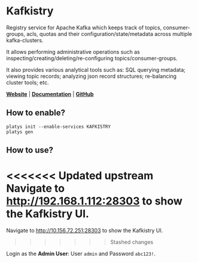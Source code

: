 # Kafkistry

Registry service for Apache Kafka which keeps track of topics, consumer-groups, acls, quotas and their configuration/state/metadata across multiple kafka-clusters.

It allows performing administrative operations such as inspecting/creating/deleting/re-configuring topics/consumer-groups.

It also provides various analytical tools such as: SQL querying metadata; viewing topic records; analyzing json record structures; re-balancing cluster tools; etc.

**[Website](https://github.com/infobip/kafkistry)** | **[Documentation](https://github.com/infobip/kafkistry/blob/master/DOCUMENTATION)** | **[GitHub](https://github.com/infobip/kafkistry/tree/master)**

## How to enable?

```
platys init --enable-services KAFKISTRY
platys gen
```

## How to use?

<<<<<<< Updated upstream
Navigate to <http://192.168.1.112:28303> to show the Kafkistry UI.
=======
Navigate to <http://10.156.72.251:28303> to show the Kafkistry UI.
>>>>>>> Stashed changes

Login as the **Admin User**: User `admin` and Password `abc123!`.

